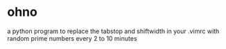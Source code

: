 ohno
===

a python program to replace the tabstop and shiftwidth in your .vimrc with random prime numbers every 2 to 10 minutes
